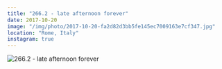 ```yaml
---
title: "266.2 - late afternoon forever"
date: 2017-10-20
image: "/img/photo/2017-10-20-fa2d82d3bb5fe145ec7009163e7cf347.jpg"
location: "Rome, Italy"
instagram: true
---
```


![266.2 - late afternoon forever](/img/photo/2017-10-20-fa2d82d3bb5fe145ec7009163e7cf347.jpg)
